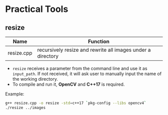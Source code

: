 # Practical Tools



## resize

| Name       | Function                                                    |
| ---------- | ----------------------------------------------------------- |
| resize.cpp | recursively resize and rewrite all images under a directory |

- `resize` receives a parameter from the command line and use it as `input_path`. If not received, it will ask user to manually input the name of the working directory.
- To compile and run it, **OpenCV** and **C++17** is required.

Example:

```bash
g++ resize.cpp -o resize -std=c++17 `pkg-config --libs opencv4`
./resize ../images
```

